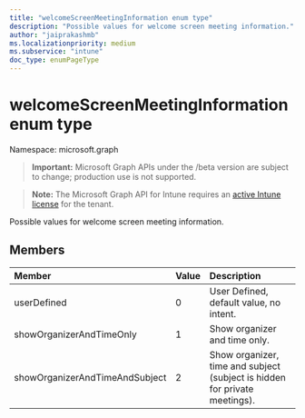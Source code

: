 ```yaml
---
title: "welcomeScreenMeetingInformation enum type"
description: "Possible values for welcome screen meeting information."
author: "jaiprakashmb"
ms.localizationpriority: medium
ms.subservice: "intune"
doc_type: enumPageType
---
```


# welcomeScreenMeetingInformation enum type

Namespace: microsoft.graph
> **Important:** Microsoft Graph APIs under the /beta version are subject to change; production use is not supported.

> **Note:** The Microsoft Graph API for Intune requires an [active Intune license](https://go.microsoft.com/fwlink/?linkid=839381) for the tenant.


Possible values for welcome screen meeting information.

## Members
|Member|Value|Description|
|:---|:---|:---|
|userDefined|0|User Defined, default value, no intent.|
|showOrganizerAndTimeOnly|1|Show organizer and time only.|
|showOrganizerAndTimeAndSubject|2|Show organizer, time and subject (subject is hidden for private meetings).|
